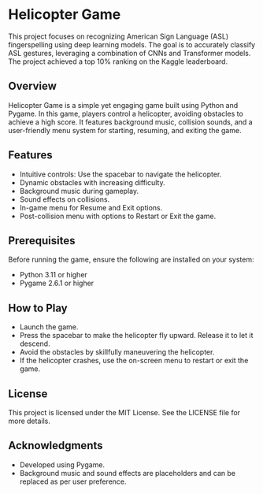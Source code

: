 # Helicopter Game

This project focuses on recognizing American Sign Language (ASL) fingerspelling using deep learning models. The goal is to accurately classify ASL gestures, leveraging a combination of CNNs and Transformer models. The project achieved a top 10% ranking on the Kaggle leaderboard.  
  
## Overview   
  
Helicopter Game is a simple yet engaging game built using Python and Pygame. In this game, players control a helicopter, avoiding obstacles to achieve a high score. It features background music, collision sounds, and a user-friendly menu system for starting, resuming, and exiting the game.
     
## Features      
 
- Intuitive controls: Use the spacebar to navigate the helicopter.
- Dynamic obstacles with increasing difficulty.
- Background music during gameplay.
- Sound effects on collisions.
- In-game menu for Resume and Exit options.
- Post-collision menu with options to Restart or Exit the game.

## Prerequisites

Before running the game, ensure the following are installed on your system:

- Python 3.11 or higher
- Pygame 2.6.1 or higher

## How to Play

- Launch the game.
- Press the spacebar to make the helicopter fly upward. Release it to let it descend.
- Avoid the obstacles by skillfully maneuvering the helicopter.
- If the helicopter crashes, use the on-screen menu to restart or exit the game.

## License

This project is licensed under the MIT License. See the LICENSE file for more details.

## Acknowledgments

- Developed using Pygame.
- Background music and sound effects are placeholders and can be replaced as per user preference.


